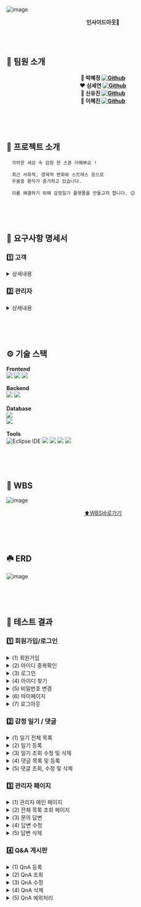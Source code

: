 ![image](https://github.com/user-attachments/assets/70621949-b091-4097-b4a5-a466ae590497)
<div align=center>
  
  **인사이드아웃🌈**
</div>

<br><br>
## 👥 팀원 소개
<div align=center>
  
  **💙 박혜정 [![Github](https://img.shields.io/badge/Github-Link-1f425f.svg)](https://github.com/bibiana1202)**<br>
  **❤️ 심세연 [![Github](https://img.shields.io/badge/Github-Link-1f425f.svg)](https://github.com/seyeonsim)**<br>
  **💛 신유진 [![Github](https://img.shields.io/badge/Github-Link-1f425f.svg)](https://github.com/newneeew)**<br>
  **💚 이혜진 [![Github](https://img.shields.io/badge/Github-Link-1f425f.svg)](https://github.com/hjin111)**<br>
</div>
<br><br><br>

## 🌱 프로젝트 소개
```
  각박한 세상 속 감정 한 스푼 더해봐요 !

  최근 사회적, 경제적 변화와 스트레스 등으로
  우울증 환자가 증가하고 있습니다.

  이를 해결하기 위해 감정일기 플랫폼을 만들고자 합니다. 😊

```
<br><br><br>
## 📢 요구사항 명세서

### 1️⃣ 고객 
<details>
  <summary> 상세내용 </summary>
  
 - 회원관련<br>
  (1) 새로운 고객은 회원가입을 할 수 있다.<br>
  (2) 회원은 본인의 정보를 조회할 수 있다.<br>
  (3) 회원은 본인의 정보(비밀번호)를 수정할 수 있다.<br>
  (4) 회원은 탈퇴를 할 수 있다.<br>
<br>

 - 일기관련<br>
  (1) 회원은 월별로 일기 목록을 조회할 수 있다.<br>
  (2) 회원은 원하는 일자의 일기를 조회할 수 있다.<br>
  (3) 회원은 일기를 등록 할 수 있다. <br>
  (4) 회원은 일기를 수정 할 수 있다.<br>
  (5) 회원은 일기를 삭제 할 수 있다.<br>
<br>

- Q&A 게시판<br>
  (1) 회원은 Q&A를 통해 문의할 수 있다.<br>
  (2) 회원은 자신이 작성한 Q&A를 조회할 수 있다.<br>
  (3) 회원은 자신이 작성한 Q&A를 수정할 수 있다.<br>
  (4) 회원은 자신이 작성한 Q&A를 삭제할 수 있다.<br>
  (5) 회원은 자신이 작성한 Q&A의 답변에 대한 관리자의 알림을 받을 수 있다.<br>
</details>


### 2️⃣ 관리자 

<details>
  <summary> 상세내용 </summary>
  
 - 회원 관리 <br>
  (1) 관리자는 회원 목록 조회할 수 있다.<br>
  (2) 관리자는 회원들의 7일간 날짜별 작성된 일기 개수를 조회 할수 있다.<br>
<br>

 -  세부 관리자 권한 <br>
  (1) 관리자는 관리자 프로필로 관리자 확인이 가능하다. <br>
<br>

- 관리자 권한으로 QnA 관리  <br>
  (1) 관리자는 답변 필요 문의 목록 조회할 수 있다.<br>
  (2) 관리자는 특정 문의 내용 상세 조회할 수 있다.<br>
  (3) 관리자는 특정 문의 답변 조회할 수 있다.<br>
  (4) 관리자는 특정 문의 답변 수정할 수 있다.<br>
  (5) 관리자는 특정 문의 답변 삭제할 수 있다.<br>

</details>

<br><br><br>

## ⚙️ 기술 스택

**Frontend**<br>
<img src="https://img.shields.io/badge/html-E34F26?style=for-the-badge&logo=html5&logoColor=white">
<img src="https://img.shields.io/badge/css-1572B6?style=for-the-badge&logo=css3&logoColor=white">
<img src="https://img.shields.io/badge/javascript-F7DF1E?style=for-the-badge&logo=javascript&logoColor=black">
<br>

**Backend**<br>
<img src="https://img.shields.io/badge/Java-007396?style=for-the-badge&logo=Java&logoColor=white"> 
<img src="https://img.shields.io/badge/Spring-6DB33F?style=for-the-badge&logo=Spring&logoColor=white">
<br><br>
**Database**<br>
<img src="https://img.shields.io/badge/oracle-F80000?style=for-the-badge&logo=oracle&logoColor=white">  
<img src="https://img.shields.io/badge/MyBatis-000000?style=for-the-badge&logo=MyBatis&logoColor=white"> 
<br><br>
**Tools**<br>
![Eclipse IDE](https://img.shields.io/badge/Eclipse%20IDE-2C2255.svg?&style=for-the-badge&logo=Eclipse%20IDE&logoColor=white)
<img src="https://img.shields.io/badge/Postman-FF6C37?style=for-the-badge&logo=postman&logoColor=white">
<img src="https://img.shields.io/badge/git-F05032?style=for-the-badge&logo=git&logoColor=white">
<img src="https://img.shields.io/badge/github-181717?style=for-the-badge&logo=github&logoColor=white">
<img src="https://img.shields.io/badge/Notion-black?style=for-the-badge&logo=Notion&logoColor=white"/>


<br><br><br>

## 🌵 WBS
![image](https://github.com/user-attachments/assets/b62cbf6f-c7f1-4a00-aa94-06701a09f7af)

<div align=center>

  [⬆️WBS바로가기](https://docs.google.com/spreadsheets/d/1X0fafalLJS0A_FwmI4IMyJMZsv2F3uoe/edit?usp=sharing&ouid=106399302288862850251&rtpof=true&sd=true)
</div>
<br><br><br>

## ☘️ ERD
![image](https://github.com/user-attachments/assets/db16a88c-34f4-4a73-a77b-285334358f28)

<br><br><br> 

## 🧪 테스트 결과 
### 1️⃣ 회원가입/로그인
<details>
  <summary>(1) 회원가입</summary>
    <br>
    *  회원가입 <br> 
    <img src="https://github.com/user-attachments/assets/f8c0234f-6ca1-41df-b847-a81a5ac1df93" width=700>
    <br><br>
</details>

<details>
  <summary>(2) 아이디 중복확인</summary>
  <br>
  * 아이디 중복확인 <br>  
    <img src="https://github.com/user-attachments/assets/2f0a6a8a-8d05-40b1-8e9f-2a0655efbf9e" width=700>
    <br><br>
</details>

<details>  
  <summary>(3) 로그인</summary>
  <br>
 * 로그인 <br>  
  <img src="https://github.com/user-attachments/assets/60822ab3-5249-44de-a25e-4710b6a2cb6d" width=700>
    <br><br>
</details>

<details>
  <summary>(4) 아이디 찾기</summary>
  <br>
  * 아이디 찾기 <br> 
  <img src="https://github.com/user-attachments/assets/8eb81e75-2147-48b0-b60e-35b18fff8738" width=700>
  <br><br>
</details>

<details>
  <summary>(5) 비밀번호 변경</summary>
  <br>
  * 비밀번호 변경 <br> 
  <img src="https://github.com/user-attachments/assets/06f1461d-fc7e-4e7b-9312-f2a9d4a25e70" width=700>
  <br><br>
</details>

<details>
  <summary>(6) 마이페이지</summary>
  <br>
  * 사용자 정보 조회 <br> 
  <img src="https://github.com/user-attachments/assets/95f0fa83-c7c6-4762-917a-cedec9f9fa84" width=700>
  <br><br>
  <br>
  * 사용자 정보 수정 <br> 
  <img src="https://github.com/user-attachments/assets/0065cce3-c871-46c0-a6dd-c6ff1cebbc2b" width=700>
  <br><br>
  <br>
  * 사용자 계정 삭제 <br> 
  <img src="https://github.com/user-attachments/assets/5813b474-9f66-486e-821e-e722e8726a3f" width=700>
  <br><br>
</details>

<details>
  <summary>(7) 로그아웃</summary>
  <br>
  * 로그아웃<br>
  <img src="https://github.com/user-attachments/assets/1a37904e-12a8-4dce-868c-d78e0c4ce900" width=700>
  <br><br>
</details>


### 2️⃣ 감정 일기 / 댓글
<details>
  <summary>(1) 일기 전체 목록 </summary>
  <br>
  * 월 별로 작성한 일기 목록들을 달력 형태로 조회<br>
  <img src="https://github.com/user-attachments/assets/880f6a50-0ded-44fa-b768-7501104d5198" width=700>
    <br><br>

</details>
<details>
  <summary>(2) 일기 등록 </summary>
  <br>
  * 등록일 기준으로 제목, 내용, 감정 등록<br>
  <img src="https://github.com/user-attachments/assets/ff7ccf50-f85a-48f8-add4-04a8c7202d0b" width=700>
  <br><br>
  
  * 달력에 일별 나타나는 내용<br>
  <img src="https://github.com/user-attachments/assets/1cfc8ba7-9d76-4959-8f41-5189c61fdc3e" width=700>
  <br><br>
  
</details>
<details>
  <summary>(3) 일기 조회 수정 및 삭제 </summary>
  <br>
  
  * 일기의 제목, 내용, 감정을 수정, 일기 삭제 <br>
  <img src="https://github.com/user-attachments/assets/0d430f34-855b-43cc-ab9e-7c1b415f2694" width=700>
    <br><br>
</details>


<details>
  <summary>(4) 댓글 목록 및 등록 </summary>
  <br>
  
  * 일기의 댓글 목록, 댓글 등록 <br>
  <img src="https://github.com/user-attachments/assets/2a9fb667-babd-4bb8-882f-d7b535672733" width=700>
    <br><br>
</details>

<details>
  <summary>(5) 댓글 조회, 수정 및 삭제 </summary>
  <br>
  
  * 댓글 조회, 수정 및 삭제 <br>
  <img src="https://github.com/user-attachments/assets/70dc75b4-5069-4081-8f3e-71dfdf59035c" width=700>
    <br><br>
</details>


### 3️⃣ 관리자 페이지 
<details>
  <summary>(1) 관리자 메인 페이지 </summary>
  <br>

  * 관리자 메인 페이지
   <img src="https://github.com/user-attachments/assets/437db41d-ca91-40d9-aeed-8058a37f11ce" width=700>
    <br><br>

</details>
<details>
  <summary>(2) 전체 목록 조회 페이지 </summary>
  <br>
  
  * 전체 목록 조회 페이지 <br>
  <img src="https://github.com/user-attachments/assets/cd1f4853-4dbb-4bc9-bcfc-36aa5cb0e563" width=700>
    <br><br>

</details>
<details>
  <summary>(3) 문의 답변 </summary>
  <br>
  
  * 문의 답변<br>
  <img src="https://github.com/user-attachments/assets/7c1f3c31-a9ad-4a97-a875-e47b1e8ffadb" width=700>
    <br><br>
    
</details>
<details>
  <summary>(4) 답변 수정 </summary>
  <br>
  
  * 답변 수정<br>
  <img src="https://github.com/user-attachments/assets/62247e63-76d0-4004-9b00-3250d195308f" width=700>
    <br><br>
</details>

<details>
  <summary>(5) 답변 삭제 </summary>
  <br>
  
  * 답변 삭제<br>
  <img src="https://github.com/user-attachments/assets/39bd67a0-5aa6-4ad2-b790-c505f67743ce" width=700>
    <br><br>
</details>

### 4️⃣ Q&A 게시판  

<details>
  <summary>(1) QnA 등록 </summary>
  <br>

  * 🖥️ 화면 
  <img src="https://github.com/user-attachments/assets/fdc58a3c-cc02-4e80-bf87-42c7bca5df4c" width=700>  
</details>


<details>
  <summary>(2) QnA 조회 </summary>
  <br>

  * 🖥️ 화면 
  <img src="https://github.com/user-attachments/assets/15b0b409-b6c8-44f2-b1c3-62c174317d09" width=700>

  
  * 🖥️ 화면 
  <img src="https://github.com/user-attachments/assets/bb1cd8e7-99c9-4454-bcb5-e33ab25685a1" width=700>
</details>

<details>
  <summary>(3) QnA 수정 </summary>
  <br>

  * 🖥️ 화면 
  <img src="https://github.com/user-attachments/assets/bc5e11cd-0491-47f6-b3fc-42ceff2629e5" width=700>  
</details>

<details>
  <summary>(4) QnA 삭제 </summary>
  <br>

  * 🖥️ 화면 
  <img src="https://github.com/user-attachments/assets/be79c8f1-56a9-4c1d-abbc-a262c6fb8dbe" width=700>  
</details>

<details>
  <summary>(5) QnA 예외처리 </summary>
  <br>

  * 🖥️ 화면 
  <img src="https://github.com/user-attachments/assets/c9e59a6d-8b65-4d26-bc97-0ded06de0c45" width=700>  
</details>


